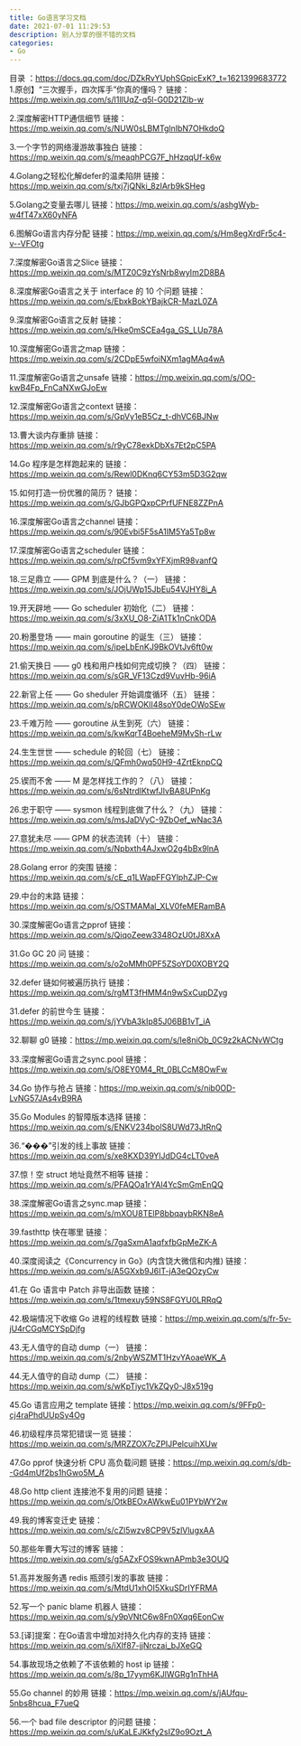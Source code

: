 ```yaml
---
title: Go语言学习文档
date: 2021-07-01 11:29:53
description: 别人分享的很不错的文档
categories:
- Go
---
```

目录 ：https://docs.qq.com/doc/DZkRvYUphSGpicExK?_t=1621399683772
1.原创】“三次握手，四次挥手”你真的懂吗？
链接：https://mp.weixin.qq.com/s/l1lIUqZ-q5l-G0D21Zlb-w

2.深度解密HTTP通信细节
链接：https://mp.weixin.qq.com/s/NUW0sLBMTglnIbN7OHkdoQ

3.一个字节的网络漫游故事独白
链接：https://mp.weixin.qq.com/s/meaqhPCG7F_hHzqqUf-k6w

4.Golang之轻松化解defer的温柔陷阱
链接：https://mp.weixin.qq.com/s/txj7jQNki_8zIArb9kSHeg

5.Golang之变量去哪儿
链接：https://mp.weixin.qq.com/s/ashgWyb-w4fT47xX60yNFA

6.图解Go语言内存分配
链接：https://mp.weixin.qq.com/s/Hm8egXrdFr5c4-v--VFOtg

7.深度解密Go语言之Slice
链接：https://mp.weixin.qq.com/s/MTZ0C9zYsNrb8wyIm2D8BA

8.深度解密Go语言之关于 interface 的 10 个问题
链接：https://mp.weixin.qq.com/s/EbxkBokYBajkCR-MazL0ZA

9.深度解密Go语言之反射
链接：https://mp.weixin.qq.com/s/Hke0mSCEa4ga_GS_LUp78A

10.深度解密Go语言之map
链接：https://mp.weixin.qq.com/s/2CDpE5wfoiNXm1agMAq4wA

11.深度解密Go语言之unsafe
链接：https://mp.weixin.qq.com/s/OO-kwB4Fp_FnCaNXwGJoEw

12.深度解密Go语言之context
链接：https://mp.weixin.qq.com/s/GpVy1eB5Cz_t-dhVC6BJNw

13.曹大谈内存重排
链接：https://mp.weixin.qq.com/s/r9yC78exkDbXs7Et2pC5PA

14.Go 程序是怎样跑起来的
链接：https://mp.weixin.qq.com/s/Rewl0DKnq6CY53m5D3G2qw

15.如何打造一份优雅的简历？
链接：https://mp.weixin.qq.com/s/GJbGPQxpCPrfUFNE8ZZPnA

16.深度解密Go语言之channel
链接：https://mp.weixin.qq.com/s/90Evbi5F5sA1IM5Ya5Tp8w

17.深度解密Go语言之scheduler
链接：https://mp.weixin.qq.com/s/rpCf5vm9xYFXjmR98vanfQ

18.三足鼎立 —— GPM 到底是什么？（一）
链接：https://mp.weixin.qq.com/s/JOjUWp15JbEu54VJHY8i_A

19.开天辟地 —— Go scheduler 初始化（二）
链接：https://mp.weixin.qq.com/s/3xXU_O8-ZiA1Tk1nCnkODA

20.粉墨登场 —— main goroutine 的诞生（三）
链接：https://mp.weixin.qq.com/s/ipeLbEnKJ9BkOVtJv6ft0w

21.偷天换日 —— g0 栈和用户栈如何完成切换？（四）
链接：https://mp.weixin.qq.com/s/sGR_VF13Czd9VuvHb-96iA

22.新官上任 —— Go sheduler 开始调度循环（五）
链接：https://mp.weixin.qq.com/s/pRCWOKlI48soY0deOWoSEw

23.千难万险 —— goroutine 从生到死（六）
链接：https://mp.weixin.qq.com/s/kwKqrT4BoeheM9MvSh-rLw

24.生生世世 —— schedule 的轮回（七）
链接：https://mp.weixin.qq.com/s/QFmh0wq50H9-4ZrtEknpCQ

25.锲而不舍 —— M 是怎样找工作的？（八）
链接：https://mp.weixin.qq.com/s/6sNtrdlKtwfJIvBA8UPnKg

26.忠于职守 —— sysmon 线程到底做了什么？（九）
链接：https://mp.weixin.qq.com/s/msJaDVyC-9ZbOef_wNac3A

27.意犹未尽 —— GPM 的状态流转（十）
链接：https://mp.weixin.qq.com/s/Npbxth4AJxwO2g4bBx9lnA

28.Golang error 的突围
链接：https://mp.weixin.qq.com/s/cE_q1LWapFFGYlphZJP-Cw

29.中台的末路
链接：https://mp.weixin.qq.com/s/OSTMAMal_XLV0feMERamBA

30.深度解密Go语言之pprof
链接：https://mp.weixin.qq.com/s/QiqoZeew3348OzU0tJ8XxA

31.Go GC 20 问
链接：https://mp.weixin.qq.com/s/o2oMMh0PF5ZSoYD0XOBY2Q

32.defer 链如何被遍历执行
链接：https://mp.weixin.qq.com/s/rgMT3fHMM4n9wSxCupDZyg

31.defer 的前世今生
链接：https://mp.weixin.qq.com/s/jYVbA3kIp85J06BB1vT_iA

32.聊聊 g0
链接：https://mp.weixin.qq.com/s/Ie8niOb_0C9z2kACNvWCtg

33.深度解密Go语言之sync.pool
链接：https://mp.weixin.qq.com/s/O8EY0M4_Rt_0BLCcM8OwFw

34.Go 协作与抢占
链接：https://mp.weixin.qq.com/s/nib0OD-LvNG57JAs4vB9RA

35.Go Modules 的智障版本选择
链接：https://mp.weixin.qq.com/s/ENKV234bolS8UWd73JtRnQ

36.“���”引发的线上事故
链接：https://mp.weixin.qq.com/s/xe8KXD39YlJdDG4cLT0veA


37.惊！空 struct 地址竟然不相等
链接：https://mp.weixin.qq.com/s/PFAQOa1rYAl4YcSmGmEnQQ


38.深度解密Go语言之sync.map
链接：https://mp.weixin.qq.com/s/mXOU8TElP8bbqaybRKN8eA


39.fasthttp 快在哪里
链接：https://mp.weixin.qq.com/s/7gaSxmA1aqfxfbGpMeZK-A

40.深度阅读之《Concurrency in Go》(内含饶大微信和内推)
链接：https://mp.weixin.qq.com/s/A5GXxb9J6IT-jA3eQOzyCw


41.在 Go 语言中 Patch 非导出函数
链接：https://mp.weixin.qq.com/s/1tmexuy59NS8FGYU0LRRqQ

42.极端情况下收缩 Go 进程的线程数
链接：https://mp.weixin.qq.com/s/fr-5v-jU4rCGqMCYSpDjfg


43.无人值守的自动 dump（一）
链接：https://mp.weixin.qq.com/s/2nbyWSZMT1HzvYAoaeWK_A


44.无人值守的自动 dump（二）
链接：https://mp.weixin.qq.com/s/wKpTiyc1VkZQy0-J8x519g


45.Go 语言应用之 template
链接：https://mp.weixin.qq.com/s/9FFp0-cj4raPhdUUpSy4Og


46.初级程序员常犯错误一览
链接：https://mp.weixin.qq.com/s/MRZZOX7cZPIJPelcuihXUw


47.Go pprof 快速分析 CPU 高负载问题
链接：https://mp.weixin.qq.com/s/db--Gd4mUf2bs1hGwo5M_A


48.Go http client 连接池不复用的问题
链接：https://mp.weixin.qq.com/s/OtkBEOxAWkwEu01PYbWY2w


49.我的博客变迁史
链接：https://mp.weixin.qq.com/s/cZl5wzv8CP9V5zlVlugxAA

50.那些年曹大写过的博客
链接：https://mp.weixin.qq.com/s/g5AZxFOS9kwnAPmb3e3OUQ



51.高并发服务遇 redis 瓶颈引发的事故
链接：https://mp.weixin.qq.com/s/MtdU1xhOI5XkuSDrIYFRMA


52.写一个 panic blame 机器人
链接：https://mp.weixin.qq.com/s/y9pVNtC6w8Fn0Xqq6EonCw



53.[译]提案：在Go语言中增加对持久化内存的支持
链接：https://mp.weixin.qq.com/s/iXIf87-jjNrczai_bJXeGQ


54.事故现场之依赖了不该依赖的 host ip
链接：https://mp.weixin.qq.com/s/8p_17yym6KJlWGRg1nThHA


55.Go channel 的妙用
链接：https://mp.weixin.qq.com/s/jAUfqu-5nbs8hcua_F7ueQ


56.一个 bad file descriptor 的问题
链接：https://mp.weixin.qq.com/s/uKaLEJKkfy2sIZ9o9Ozt_A
